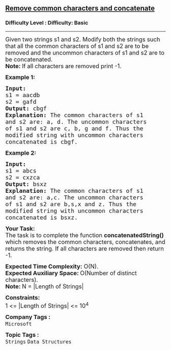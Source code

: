 <h2><a href="https://www.geeksforgeeks.org/problems/remove-common-characters-and-concatenate-1587115621/1?page=3&category=Arrays,Strings&difficulty=Basic&status=solved,unsolved,attempted&sortBy=submissions">Remove common characters and concatenate</a></h2><h3>Difficulty Level : Difficulty: Basic</h3><hr><div class="problems_problem_content__Xm_eO"><p><span style="font-size:18px">Given two strings&nbsp;s1&nbsp;and&nbsp;s2. Modify both the strings such that all the common characters of s1 and s2 are to be removed and the uncommon characters of s1 and s2 are to be concatenated.<br>
<strong>Note:&nbsp;</strong>If all characters are removed&nbsp;print&nbsp;-1.</span></p>

<p><span style="font-size:18px"><strong>Example 1:</strong></span></p>

<pre><span style="font-size:18px"><strong>Input:
</strong>s1 = aacdb
s2 = gafd
<strong>Output: </strong>cbgf<strong>
Explanation: </strong>The common characters of s1
and s2 are: a, d. The uncommon characters
of s1 and s2 are c, b, g and f. Thus the
modified string with uncommon characters
concatenated is cbgf.</span>
</pre>

<p><span style="font-size:18px"><strong>Example 2:</strong></span></p>

<pre><span style="font-size:18px"><strong>Input:
</strong>s1 = abcs
s2 = cxzca
<strong>Output: </strong>bsxz<strong>
Explanation: </strong>The common characters of s1
and s2 are: a,c. The uncommon characters
of s1 and s2 are b,s,x and z. Thus the
modified string with uncommon characters
concatenated is bsxz.</span></pre>

<p><span style="font-size:18px"><strong>Your Task:</strong><br>
The task is to complete the function&nbsp;<strong>concatenatedString()</strong> which removes the common characters, concatenates, and returns the&nbsp;string. If all characters are removed then return -1.</span></p>

<p><span style="font-size:18px"><strong>Expected Time Complexity:</strong>&nbsp;O(N).<br>
<strong>Expected Auxiliary Space:&nbsp;</strong>O(Number of distinct characters).<br>
<strong>Note:&nbsp;</strong>N =&nbsp;|Length of Strings|</span></p>

<p><span style="font-size:18px"><strong>Constraints:&nbsp;</strong><br>
1 &lt;= |Length of Strings| &lt;= 10<sup>4</sup></span></p>
</div><p><span style=font-size:18px><strong>Company Tags : </strong><br><code>Microsoft</code>&nbsp;<br><p><span style=font-size:18px><strong>Topic Tags : </strong><br><code>Strings</code>&nbsp;<code>Data Structures</code>&nbsp;